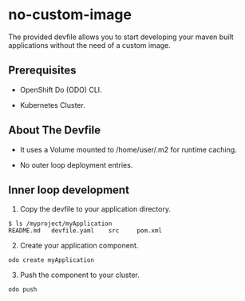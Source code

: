 # no-custom-image

The provided devfile allows you to start developing your maven built applications without the need of a custom image.

## Prerequisites

- OpenShift Do (ODO) CLI.

- Kubernetes Cluster.


## About The Devfile

- It uses a Volume mounted to /home/user/.m2 for runtime caching.

- No outer loop deployment entries.


## Inner loop development

1. Copy the devfile to your application directory.

```
$ ls /myproject/myApplication
README.md   devfile.yaml    src     pom.xml     
```

2. Create your application component.

```
odo create myApplication
```

3. Push the component to your cluster.

```
odo push
```